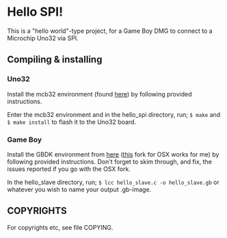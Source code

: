 # Hello SPI!

This is a "hello world"-type project, for a Game Boy DMG to connect to a Microchip Uno32 via SPI.

## Compiling & installing

### Uno32

Install the mcb32 environment (found [here](https://github.com/is1200-example-projects/mcb32tools/releases/)) by following provided instructions.

Enter the mcb32 environment and in the hello\_spi directory, run;
`$ make` and `$ make install` to flash it to the Uno32 board.

### Game Boy

Install the GBDK environment from [here](https://sourceforge.net/projects/gbdk/files/) ([this](http://sourceforge.net/projects/gbdk
) fork for OSX works for me) by following provided instructions.
Don't forget to skim through, and fix, the issues reported if you go with the OSX fork.

In the hello\_slave directory, run;
`$ lcc hello_slave.c -o hello_slave.gb`
or whatever you wish to name your output .gb-image.

## COPYRIGHTS

For copyrights etc, see file COPYING.
